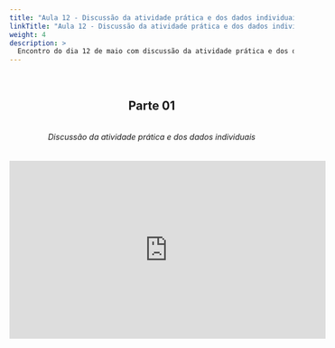 ```yaml
---
title: "Aula 12 - Discussão da atividade prática e dos dados individuais. Proposição da atividade 4"
linkTitle: "Aula 12 - Discussão da atividade prática e dos dados individuais. Proposição da atividade 4"
weight: 4
description: >
  Encontro do dia 12 de maio com discussão da atividade prática e dos dados individuais e proposição da atividade 4
---
```


<br>
<div align="center">
<h2>Parte 01</h2>
<br>
<i>Discussão da atividade prática e dos dados individuais</i>
<br><br><br>
<iframe width="560" height="315" src="https://www.youtube.com/embed/7qnDuCgLTCU" frameborder="0" allow="accelerometer; autoplay; clipboard-write; encrypted-media; gyroscope; picture-in-picture" allowfullscreen></iframe>
<br><br>

</div>